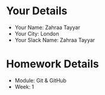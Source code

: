 <!--

The title for your pull request should be made in this format

CITY CLASS_NO - FIRST_NAME LAST_NAME - MODULE - WEEK_NO

For example,

London Class 7 - Chris Owen - HTMl/CSS - Week 1

-->

# Your Details

- Your Name: Zahraa Tayyar
- Your City: London
- Your Slack Name: Zahraa Tayyar

# Homework Details

- Module: Git & GitHub
- Week: 1
